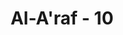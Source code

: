 ---
title: "Al-A'raf - 10"
no: 10
arabic_no: ١٠
ayah: وَلَقَدْ مَكَّنّٰكُمْ فِى الْاَرْضِ وَجَعَلْنَا لَكُمْ فِيْهَا مَعَايِشَۗ قَلِيْلًا مَّا تَشْكُرُوْنَ ࣖ 
translation: "Dan sungguh, Kami telah menempatkan kamu di bumi dan di sana Kami sediakan (sumber) penghidupan untukmu. (Tetapi) sedikit sekali kamu bersyukur."
tafsir: "Pada ayat ini Allah menegaskan sebagian dari sekian banyak karunia yang telah dianugerahkan kepada hamba-Nya yaitu bahwa Dia telah menyediakan bumi ini untuk manusia tinggal dan berdiam di atasnya, bebas berusaha dalam batas-batas yang telah digariskan, diberi perlengkapan kehidupan. Kemudian disempurnakan-Nya dengan bermacam-macam perlengkapan lain agar mereka dapat hidup di bumi dengan senang dan tenang, seperti tumbuh-tumbuhan yang beraneka ragam macamnya, binatang-binatang, baik yang boleh dimakan maupun yang tidak, burung baik di udara atupun di darat, ikan baik di laut, di danau maupun di tempat-tempat pemeliharan ikan lainnya, air tawar untuk diminum, dipergunakan mencuci pakaian dan keperluan lainnya, minuman dan makanan yang bermacam rasa dan aromanya untuk memenuhi selera masing-masing. Bahkan semua yang ada di bumi ini adalah diperuntukkan bagi manusia, sebagaimana firman Allah: \n\nDialah (Allah) yang menciptakan segala apa yang ada di bumi untukmu. (al-Baqarah/2: 29)\n\nUntuk memenuhi keperluan hidup seseorang tentu tidak akan bisa terus menetap di satu tempat, tetapi ia berpindah-pindah dari suatu tempat ke tempat lain, untuk itu disediakan bagi mereka alat pengangkutan dan perhubungan yang bermacam-macam yang berkembang dan maju sesuai dengan kemajuan ilmu pengetahuan dan teknologi untuk dipergunakan mereka seperti mobil dengan segala macam bentuk dan keindahannya, kapal terbang, kapal laut, dan kapal selam, kereta api dan lain sebagainya yang tak terhitung banyaknya. Tidak seorang pun manusia yang dapat memberi angka pasti tentang banyaknya karunia itu sekalipun dengan komputer. Allah berfirman: \n\nDan jika kamu menghitung nikmat Allah, niscaya kamu tidak akan mampu menghitungnya. (Ibrahim/14: 34)\n\nSemua karunia dan nikmat tersebut di atas adalah untuk memenuhi keperluan hidup jasmani baik secara perorangan maupun secara berkelompok yang akan dijadikan batu loncatan untuk memenuhi dan menjaga kesejahteraan hidup rohani guna kesucian diri dan mempersiapkan diri untuk hidup kekal di akhirat nanti serta memperoleh nikmat dan kebahagian abadi yang tak berkesudahan. Atas semua karunia dan nikmat yang tak terhitung banyaknya itu maka wajiblah manusia bersyukur, mensyukuri penciptanya, yaitu Allah swt, dan janganlah sekali-kali dia mengingkarinya, sebagaimana firman Allah: \n\nBersyukurlah kepada-Ku, dan janganlah kamu ingkar kepada-Ku. (al-Baqarah/2: 152)\n\nAlangkah sedikitnya manusia yang dapat menyadari dan menginsyafi hal tersebut. Pada umumnya manusia menganggap bahwa yang dicapai dan diperolehnya itu adalah hasil dari kecerdasan otaknya, kesungguhan usahanya, bukan dari Allah dan sedikit dari mereka yang bersyukur: \n\nDan sedikit sekali dari hamba-hamba-Ku yang bersyukur. (Saba'/34: 13)\n\nBersyukur kepada Allah tidak cukup dengan hanya mengucapkan Alhamdulillah wasysyukru lillah; tetapi harus diiringi dengan amal perbuatan yaitu dengan cara mendayagunakan nikmat tersebut dalam hal-hal yang diridai dan disukai Allah, bermanfaat bagi sesama manusia serta menaati segala perintah-Nya dan menjauhi semua larangan-Nya."
---